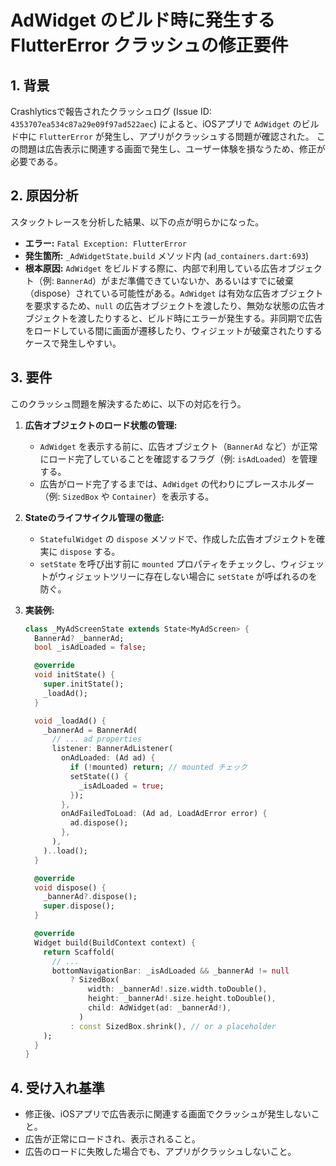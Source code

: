 # AdWidget のビルド時に発生する FlutterError クラッシュの修正要件

## 1. 背景
Crashlyticsで報告されたクラッシュログ (Issue ID: `4353707ea534c87a29e09f97ad522aec`) によると、iOSアプリで `AdWidget` のビルド中に `FlutterError` が発生し、アプリがクラッシュする問題が確認された。
この問題は広告表示に関連する画面で発生し、ユーザー体験を損なうため、修正が必要である。

## 2. 原因分析
スタックトレースを分析した結果、以下の点が明らかになった。

- **エラー:** `Fatal Exception: FlutterError`
- **発生箇所:** `_AdWidgetState.build` メソッド内 (`ad_containers.dart:693`)
- **根本原因:** `AdWidget` をビルドする際に、内部で利用している広告オブジェクト（例: `BannerAd`）がまだ準備できていないか、あるいはすでに破棄（dispose）されている可能性がある。`AdWidget` は有効な広告オブジェクトを要求するため、`null` の広告オブジェクトを渡したり、無効な状態の広告オブジェクトを渡したりすると、ビルド時にエラーが発生する。非同期で広告をロードしている間に画面が遷移したり、ウィジェットが破棄されたりするケースで発生しやすい。

## 3. 要件
このクラッシュ問題を解決するために、以下の対応を行う。

1.  **広告オブジェクトのロード状態の管理:**
    - `AdWidget` を表示する前に、広告オブジェクト（`BannerAd` など）が正常にロード完了していることを確認するフラグ（例: `isAdLoaded`）を管理する。
    - 広告がロード完了するまでは、`AdWidget` の代わりにプレースホルダー（例: `SizedBox` や `Container`）を表示する。

2.  **Stateのライフサイクル管理の徹底:**
    - `StatefulWidget` の `dispose` メソッドで、作成した広告オブジェクトを確実に `dispose` する。
    - `setState` を呼び出す前に `mounted` プロパティをチェックし、ウィジェットがウィジェットツリーに存在しない場合に `setState` が呼ばれるのを防ぐ。

3.  **実装例:**
    ```dart
    class _MyAdScreenState extends State<MyAdScreen> {
      BannerAd? _bannerAd;
      bool _isAdLoaded = false;

      @override
      void initState() {
        super.initState();
        _loadAd();
      }

      void _loadAd() {
        _bannerAd = BannerAd(
          // ... ad properties
          listener: BannerAdListener(
            onAdLoaded: (Ad ad) {
              if (!mounted) return; // mounted チェック
              setState(() {
                _isAdLoaded = true;
              });
            },
            onAdFailedToLoad: (Ad ad, LoadAdError error) {
              ad.dispose();
            },
          ),
        )..load();
      }

      @override
      void dispose() {
        _bannerAd?.dispose();
        super.dispose();
      }

      @override
      Widget build(BuildContext context) {
        return Scaffold(
          // ...
          bottomNavigationBar: _isAdLoaded && _bannerAd != null
              ? SizedBox(
                  width: _bannerAd!.size.width.toDouble(),
                  height: _bannerAd!.size.height.toDouble(),
                  child: AdWidget(ad: _bannerAd!),
                )
              : const SizedBox.shrink(), // or a placeholder
        );
      }
    }
    ```

## 4. 受け入れ基準
- 修正後、iOSアプリで広告表示に関連する画面でクラッシュが発生しないこと。
- 広告が正常にロードされ、表示されること。
- 広告のロードに失敗した場合でも、アプリがクラッシュしないこと。

